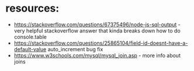 # resources:
- https://stackoverflow.com/questions/67375496/node-js-sql-output - very helpful stackoverflow answer that kinda breaks down how to do console.table
- https://stackoverflow.com/questions/25865104/field-id-doesnt-have-a-default-value auto_increment bug fix
- https://www.w3schools.com/mysql/mysql_join.asp - more info about joins